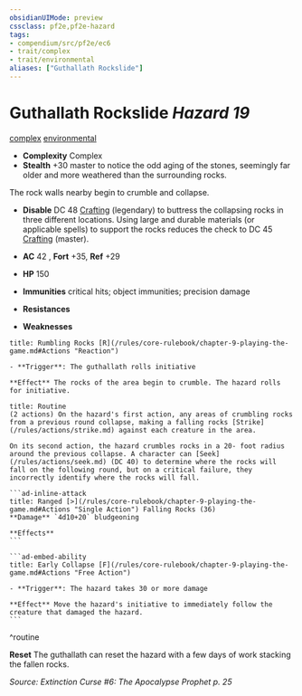 ```yaml
---
obsidianUIMode: preview
cssclass: pf2e,pf2e-hazard
tags:
- compendium/src/pf2e/ec6
- trait/complex
- trait/environmental
aliases: ["Guthallath Rockslide"]
---
```

# Guthallath Rockslide *Hazard 19*  
[complex](/rules/traits/complex.md)  [environmental](/rules/traits/environmental.md)  

- **Complexity** Complex
- **Stealth** +30 master to notice the odd aging of the stones, seemingly far older and more weathered than the surrounding rocks.  

The rock walls nearby begin to crumble and collapse.

- **Disable** DC 48 [Crafting](/compendium/skills.md#Crafting) (legendary) to buttress the collapsing rocks in three different locations. Using large and durable materials (or applicable spells) to support the rocks reduces the check to DC 45 [Crafting](/compendium/skills.md#Crafting) (master).  

- **AC** 42 , **Fort** +35, **Ref** +29
- **HP** 150
- **Immunities** critical hits; object immunities; precision damage
- **Resistances** 
- **Weaknesses** 
     
```ad-embed-ability
title: Rumbling Rocks [R](/rules/core-rulebook/chapter-9-playing-the-game.md#Actions "Reaction")

- **Trigger**: The guthallath rolls initiative

**Effect** The rocks of the area begin to crumble. The hazard rolls for initiative.
```

````ad-pf2-summary
title: Routine
(2 actions) On the hazard's first action, any areas of crumbling rocks from a previous round collapse, making a falling rocks [Strike](/rules/actions/strike.md) against each creature in the area.

On its second action, the hazard crumbles rocks in a 20- foot radius around the previous collapse. A character can [Seek](/rules/actions/seek.md) (DC 40) to determine where the rocks will fall on the following round, but on a critical failure, they incorrectly identify where the rocks will fall.

```ad-inline-attack
title: Ranged [>](/rules/core-rulebook/chapter-9-playing-the-game.md#Actions "Single Action") Falling Rocks (36)
**Damage** `4d10+20` bludgeoning 
 
**Effects**
```

```ad-embed-ability
title: Early Collapse [F](/rules/core-rulebook/chapter-9-playing-the-game.md#Actions "Free Action")

- **Trigger**: The hazard takes 30 or more damage

**Effect** Move the hazard's initiative to immediately follow the creature that damaged the hazard.
```
````
^routine

**Reset** The guthallath can reset the hazard with a few days of work stacking the fallen rocks.  

*Source: Extinction Curse #6: The Apocalypse Prophet p. 25*